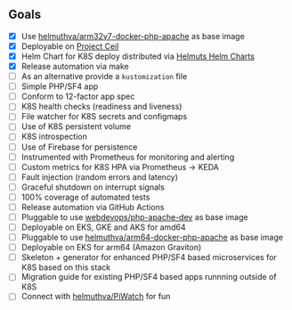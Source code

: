 ## Goals

- [x] Use [helmuthva/arm32v7-docker-php-apache](https://github.com/helmuthva/arm32v7-docker-php-apache) as base image
- [x] Deployable on [Project Ceil](https://github.com/helmuthva/ceil)
- [x] Helm Chart for K8S deploy distributed via [Helmuts Helm Charts](https://helmuthva.github.com/helm)
- [x] Release automation via make
- [ ] As an alternative provide a `kustomization` file
- [ ] Simple PHP/SF4 app
- [ ] Conform to 12-factor app spec
- [ ] K8S health checks (readiness and liveness)
- [ ] File watcher for K8S secrets and configmaps
- [ ] Use of K8S persistent volume 
- [ ] K8S introspection
- [ ] Use of Firebase for persistence
- [ ] Instrumented with Prometheus for monitoring and alerting
- [ ] Custom metrics for K8S HPA via Prometheus -> KEDA
- [ ] Fault injection (random errors and latency)
- [ ] Graceful shutdown on interrupt signals
- [ ] 100% coverage of automated tests
- [ ] Release automation via GitHub Actions
- [ ] Pluggable to use [webdevops/php-apache-dev](https://dockerfile.readthedocs.io/en/latest/content/DockerImages/dockerfiles/php-apache-dev.html) as base image
- [ ] Deployable on EKS, GKE and AKS for amd64
- [ ] Pluggable to use [helmuthva/arm64-docker-php-apache](https://github.com/helmuthva/arm64-docker-php-apache) as base image
- [ ] Deployable on EKS for arm64 (Amazon Graviton)
- [ ] Skeleton + generator for enhanced PHP/SF4 based microservices for K8S based on this stack
- [ ] Migration guide for existing PHP/SF4 based apps runnning outside of K8S
- [ ] Connect with [helmuthva/PiWatch](https://github.com/helmuthva/piwatch) for fun
